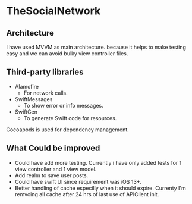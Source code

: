 
# TheSocialNetwork

## Architecture

I have used MVVM as main architecture. because it helps to make testing easy and we can avoid bulky view controller files.


## Third-party libraries

* Alamofire
	* For network calls.
*  SwiftMessages
	* To show error or info messages.
* SwiftGen
	* To generate Swift code for resources.

 Cocoapods is used for dependency management.

  ## What Could be improved 

- Could have add more testing. Currently i have only added tests for 1 view controller and 1 view model.
- Add realm to save user posts.
- Could have swift UI since requirement was iOS 13+.
- Better handling of cache especilly when it should expire. Currenty I'm remvoing all cache after 24 hrs of last use of APIClient init. 
 


